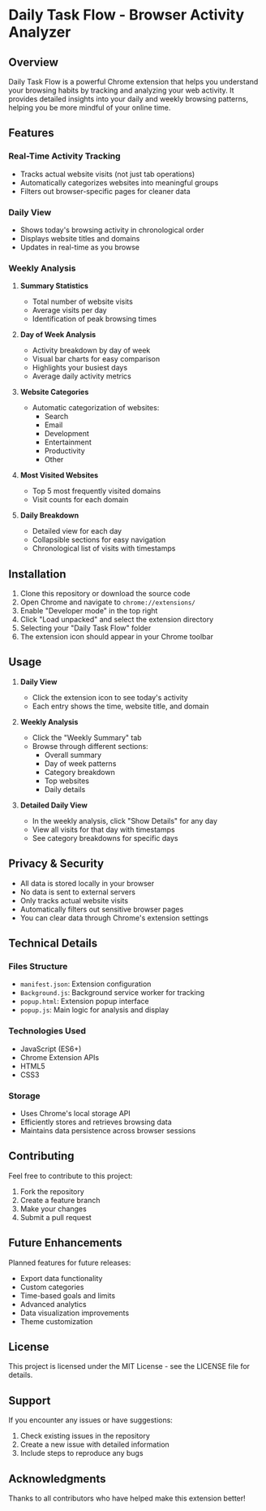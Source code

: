 # Daily Task Flow - Browser Activity Analyzer

## Overview
Daily Task Flow is a powerful Chrome extension that helps you understand your browsing habits by tracking and analyzing your web activity. It provides detailed insights into your daily and weekly browsing patterns, helping you be more mindful of your online time.

## Features

### Real-Time Activity Tracking
- Tracks actual website visits (not just tab operations)
- Automatically categorizes websites into meaningful groups
- Filters out browser-specific pages for cleaner data

### Daily View
- Shows today's browsing activity in chronological order
- Displays website titles and domains
- Updates in real-time as you browse

### Weekly Analysis
1. **Summary Statistics**
   - Total number of website visits
   - Average visits per day
   - Identification of peak browsing times

2. **Day of Week Analysis**
   - Activity breakdown by day of week
   - Visual bar charts for easy comparison
   - Highlights your busiest days
   - Average daily activity metrics

3. **Website Categories**
   - Automatic categorization of websites:
     - Search
     - Email
     - Development
     - Entertainment
     - Productivity
     - Other

4. **Most Visited Websites**
   - Top 5 most frequently visited domains
   - Visit counts for each domain

5. **Daily Breakdown**
   - Detailed view for each day
   - Collapsible sections for easy navigation
   - Chronological list of visits with timestamps

## Installation

1. Clone this repository or download the source code
2. Open Chrome and navigate to `chrome://extensions/`
3. Enable "Developer mode" in the top right
4. Click "Load unpacked" and select the extension directory
5. Selecting your "Daily Task Flow" folder
6. The extension icon should appear in your Chrome toolbar

## Usage

1. **Daily View**
   - Click the extension icon to see today's activity
   - Each entry shows the time, website title, and domain

2. **Weekly Analysis**
   - Click the "Weekly Summary" tab
   - Browse through different sections:
     - Overall summary
     - Day of week patterns
     - Category breakdown
     - Top websites
     - Daily details

3. **Detailed Daily View**
   - In the weekly analysis, click "Show Details" for any day
   - View all visits for that day with timestamps
   - See category breakdowns for specific days

## Privacy & Security

- All data is stored locally in your browser
- No data is sent to external servers
- Only tracks actual website visits
- Automatically filters out sensitive browser pages
- You can clear data through Chrome's extension settings

## Technical Details

### Files Structure
- `manifest.json`: Extension configuration
- `Background.js`: Background service worker for tracking
- `popup.html`: Extension popup interface
- `popup.js`: Main logic for analysis and display

### Technologies Used
- JavaScript (ES6+)
- Chrome Extension APIs
- HTML5
- CSS3

### Storage
- Uses Chrome's local storage API
- Efficiently stores and retrieves browsing data
- Maintains data persistence across browser sessions

## Contributing

Feel free to contribute to this project:
1. Fork the repository
2. Create a feature branch
3. Make your changes
4. Submit a pull request

## Future Enhancements

Planned features for future releases:
- Export data functionality
- Custom categories
- Time-based goals and limits
- Advanced analytics
- Data visualization improvements
- Theme customization

## License

This project is licensed under the MIT License - see the LICENSE file for details.

## Support

If you encounter any issues or have suggestions:
1. Check existing issues in the repository
2. Create a new issue with detailed information
3. Include steps to reproduce any bugs

## Acknowledgments

Thanks to all contributors who have helped make this extension better!

